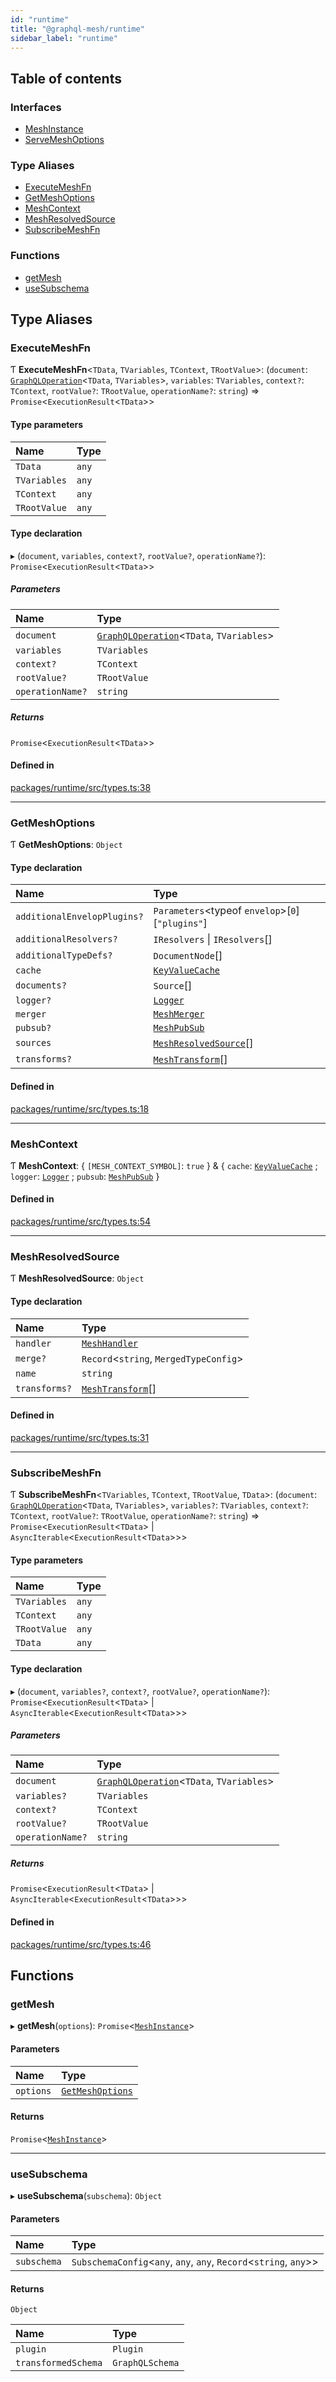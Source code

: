 ```yaml
---
id: "runtime"
title: "@graphql-mesh/runtime"
sidebar_label: "runtime"
---
```


## Table of contents

### Interfaces

- [MeshInstance](/docs/api/interfaces/runtime_src.MeshInstance)
- [ServeMeshOptions](/docs/api/interfaces/runtime_src.ServeMeshOptions)

### Type Aliases

- [ExecuteMeshFn](runtime_src#executemeshfn)
- [GetMeshOptions](runtime_src#getmeshoptions)
- [MeshContext](runtime_src#meshcontext)
- [MeshResolvedSource](runtime_src#meshresolvedsource)
- [SubscribeMeshFn](runtime_src#subscribemeshfn)

### Functions

- [getMesh](runtime_src#getmesh)
- [useSubschema](runtime_src#usesubschema)

## Type Aliases

### ExecuteMeshFn

Ƭ **ExecuteMeshFn**\<`TData`, `TVariables`, `TContext`, `TRootValue`>: (`document`: [`GraphQLOperation`](types_src#graphqloperation)\<`TData`, `TVariables`>, `variables`: `TVariables`, `context?`: `TContext`, `rootValue?`: `TRootValue`, `operationName?`: `string`) => `Promise`\<`ExecutionResult`\<`TData`>>

#### Type parameters

| Name | Type |
| :------ | :------ |
| `TData` | `any` |
| `TVariables` | `any` |
| `TContext` | `any` |
| `TRootValue` | `any` |

#### Type declaration

▸ (`document`, `variables`, `context?`, `rootValue?`, `operationName?`): `Promise`\<`ExecutionResult`\<`TData`>>

##### Parameters

| Name | Type |
| :------ | :------ |
| `document` | [`GraphQLOperation`](types_src#graphqloperation)\<`TData`, `TVariables`> |
| `variables` | `TVariables` |
| `context?` | `TContext` |
| `rootValue?` | `TRootValue` |
| `operationName?` | `string` |

##### Returns

`Promise`\<`ExecutionResult`\<`TData`>>

#### Defined in

[packages/runtime/src/types.ts:38](https://github.com/Urigo/graphql-mesh/blob/master/packages/runtime/src/types.ts#L38)

___

### GetMeshOptions

Ƭ **GetMeshOptions**: `Object`

#### Type declaration

| Name | Type |
| :------ | :------ |
| `additionalEnvelopPlugins?` | `Parameters`\<typeof `envelop`>[``0``][``"plugins"``] |
| `additionalResolvers?` | `IResolvers` \| `IResolvers`[] |
| `additionalTypeDefs?` | `DocumentNode`[] |
| `cache` | [`KeyValueCache`](/docs/api/interfaces/types_src.KeyValueCache) |
| `documents?` | `Source`[] |
| `logger?` | [`Logger`](types_src#logger) |
| `merger` | [`MeshMerger`](/docs/api/interfaces/types_src.MeshMerger) |
| `pubsub?` | [`MeshPubSub`](/docs/api/interfaces/types_src.MeshPubSub) |
| `sources` | [`MeshResolvedSource`](runtime_src#meshresolvedsource)[] |
| `transforms?` | [`MeshTransform`](/docs/api/interfaces/types_src.MeshTransform)[] |

#### Defined in

[packages/runtime/src/types.ts:18](https://github.com/Urigo/graphql-mesh/blob/master/packages/runtime/src/types.ts#L18)

___

### MeshContext

Ƭ **MeshContext**: \{ `[MESH_CONTEXT_SYMBOL]`: ``true``  } & \{ `cache`: [`KeyValueCache`](/docs/api/interfaces/types_src.KeyValueCache) ; `logger`: [`Logger`](types_src#logger) ; `pubsub`: [`MeshPubSub`](/docs/api/interfaces/types_src.MeshPubSub)  }

#### Defined in

[packages/runtime/src/types.ts:54](https://github.com/Urigo/graphql-mesh/blob/master/packages/runtime/src/types.ts#L54)

___

### MeshResolvedSource

Ƭ **MeshResolvedSource**: `Object`

#### Type declaration

| Name | Type |
| :------ | :------ |
| `handler` | [`MeshHandler`](/docs/api/interfaces/types_src.MeshHandler) |
| `merge?` | `Record`\<`string`, `MergedTypeConfig`> |
| `name` | `string` |
| `transforms?` | [`MeshTransform`](/docs/api/interfaces/types_src.MeshTransform)[] |

#### Defined in

[packages/runtime/src/types.ts:31](https://github.com/Urigo/graphql-mesh/blob/master/packages/runtime/src/types.ts#L31)

___

### SubscribeMeshFn

Ƭ **SubscribeMeshFn**\<`TVariables`, `TContext`, `TRootValue`, `TData`>: (`document`: [`GraphQLOperation`](types_src#graphqloperation)\<`TData`, `TVariables`>, `variables?`: `TVariables`, `context?`: `TContext`, `rootValue?`: `TRootValue`, `operationName?`: `string`) => `Promise`\<`ExecutionResult`\<`TData`> \| `AsyncIterable`\<`ExecutionResult`\<`TData`>>>

#### Type parameters

| Name | Type |
| :------ | :------ |
| `TVariables` | `any` |
| `TContext` | `any` |
| `TRootValue` | `any` |
| `TData` | `any` |

#### Type declaration

▸ (`document`, `variables?`, `context?`, `rootValue?`, `operationName?`): `Promise`\<`ExecutionResult`\<`TData`> \| `AsyncIterable`\<`ExecutionResult`\<`TData`>>>

##### Parameters

| Name | Type |
| :------ | :------ |
| `document` | [`GraphQLOperation`](types_src#graphqloperation)\<`TData`, `TVariables`> |
| `variables?` | `TVariables` |
| `context?` | `TContext` |
| `rootValue?` | `TRootValue` |
| `operationName?` | `string` |

##### Returns

`Promise`\<`ExecutionResult`\<`TData`> \| `AsyncIterable`\<`ExecutionResult`\<`TData`>>>

#### Defined in

[packages/runtime/src/types.ts:46](https://github.com/Urigo/graphql-mesh/blob/master/packages/runtime/src/types.ts#L46)

## Functions

### getMesh

▸ **getMesh**(`options`): `Promise`\<[`MeshInstance`](/docs/api/interfaces/runtime_src.MeshInstance)>

#### Parameters

| Name | Type |
| :------ | :------ |
| `options` | [`GetMeshOptions`](runtime_src#getmeshoptions) |

#### Returns

`Promise`\<[`MeshInstance`](/docs/api/interfaces/runtime_src.MeshInstance)>

___

### useSubschema

▸ **useSubschema**(`subschema`): `Object`

#### Parameters

| Name | Type |
| :------ | :------ |
| `subschema` | `SubschemaConfig`\<`any`, `any`, `any`, `Record`\<`string`, `any`>> |

#### Returns

`Object`

| Name | Type |
| :------ | :------ |
| `plugin` | `Plugin` |
| `transformedSchema` | `GraphQLSchema` |
